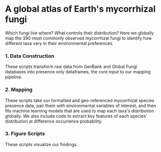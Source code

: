 # A global atlas of Earth's mycorrhizal fungi
Which fungi live where? What controls their distribution? Here we globally map the 390 most commonly observed mycorrhizal fungi to identify how different taxa vary in their environmental preferences.

### 1. Data Construction
These scripts transform raw data from GenBank and Global Fungi databases into presence only dataframes, the core input to our mapping pipeline.

### 2. Mapping
These scripts take our formatted and geo-referenced mycorrhizal species presence data, pair them with environmental variables of interest, and then fits machine learning models that are used to map each taxa's distribution globally. We also include code to extract key features of each species' distribution at difference occurrence probability.

### 3. Figure Scripts
These scripts visualize our findings.
